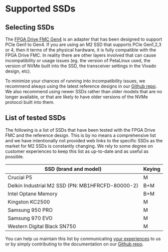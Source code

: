 # Supported SSDs

## Selecting SSDs

The [FPGA Drive FMC Gen4] is an adapter that has been designed to support PCIe Gen1 to Gen4. If you are using an
M2 SSD that supports PCIe Gen1,2,3 or 4, then it terms of the physical hardware, it is fully compatible with the 
FPGA Drive FMC. In reality there are other layers involved that can cause incompatibility or usage issues (eg. 
the version of PetaLinux used, the version of NVMe built into the SSD, the transceiver settings in the Vivado 
design, etc).

To minimize your chances of running into incompatibility issues, we recommend always using the latest reference 
designs in our [Github repo]. We also recommend using newer SSDs rather than older models that are no longer 
available, or that are likely to have older versions of the NVMe protocol built into them.

## List of tested SSDs

The following is a list of SSDs that have been tested with the FPGA Drive FMC and the reference
design. This is by no means a comprehensive list and we have intentionally not provided web links to the 
specific SSDs as the market for M2 SSDs is constantly changing. We rely to some degree on customer experiences 
to keep this list as up-to-date and as useful as possible.

| SSD (brand and model)                                                 | Keying  |
|-----------------------------------------------------------------------|---------|
| Crucial P5                                                            | M       |
| Delkin Industrial M2 SSD (PN: MB1HFRCFD-80000-2)                      | B+M     |
| Intel Optane Memory                                                   | B+M     |
| Kingston KC2500                                                       | M       |
| Samsung 950 PRO                                                       | M       |
| Samsung 970 EVO                                                       | M       |
| Western Digital Black SN750                                           | M       |

You can help us maintain this list by communicating [your experiences] to us or by simply
contributing to the documentation on our [Github repo].

[your experiences]: https://opsero.com/contact-us
[FPGA Drive FMC Gen4]: https://www.fpgadrive.com/docs/fpga-drive-fmc-gen4/overview/
[Github repo]: https://github.com/fpgadeveloper/fpga-drive-aximm-pcie

